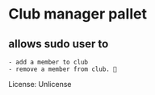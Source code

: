 # Club manager pallet

## allows sudo user to
    - add a member to club
    - remove a member from club. 🤘

License: Unlicense
